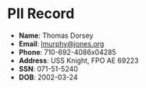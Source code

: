 # PII Record
- **Name**: Thomas Dorsey
- **Email**: lmurphy@jones.org
- **Phone**: 710-692-4086x04285
- **Address**: USS Knight, FPO AE 69223
- **SSN**: 071-51-5240
- **DOB**: 2002-03-24
